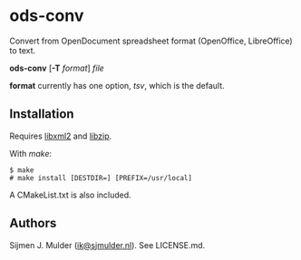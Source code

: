ods-conv
========
Convert from OpenDocument spreadsheet format (OpenOffice, LibreOffice)
to text.

**ods-conv** [**-T** *format*] *file*

**format** currently has one option, *tsv*, which is the default.

Installation
------------
Requires [libxml2](https://gitlab.gnome.org/GNOME/libxml2/-/wikis/home)
and [libzip](https://libzip.org/).

With *make*:

    $ make
    # make install [DESTDIR=] [PREFIX=/usr/local]

A CMakeList.txt is also included.

Authors
-------
Sijmen J. Mulder (<ik@sjmulder.nl>). See LICENSE.md.
